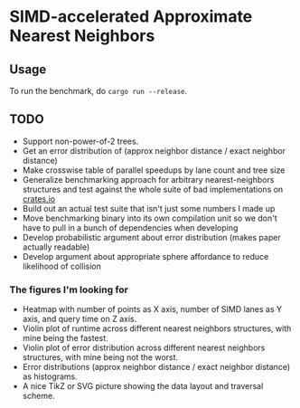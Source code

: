 # SIMD-accelerated Approximate Nearest Neighbors

## Usage

To run the benchmark, do `cargo run --release`.

## TODO

- Support non-power-of-2 trees.
- Get an error distribution of (approx neighbor distance / exact neighbor distance)
- Make crosswise table of parallel speedups by lane count and tree size
- Generalize benchmarking approach for arbitrary nearest-neighbors structures and test against the
  whole suite of bad implementations on [crates.io](crates.io)
- Build out an actual test suite that isn't just some numbers I made up
- Move benchmarking binary into its own compilation unit so we don't have to pull in a bunch of
  dependencies when developing
- Develop probabilistic argument about error distribution (makes paper actually readable)
- Develop argument about appropriate sphere affordance to reduce likelihood of collision

### The figures I'm looking for

- Heatmap with number of points as X axis, number of SIMD lanes as Y axis, and query time on Z axis.
- Violin plot of runtime across different nearest neighbors structures, with mine being the fastest.
- Violin plot of error distribution across different nearest neighbors structures, with mine being
  not the worst.
- Error distributions (approx neighbor distance / exact neighbor distance) as histograms.
- A nice TikZ or SVG picture showing the data layout and traversal scheme.
